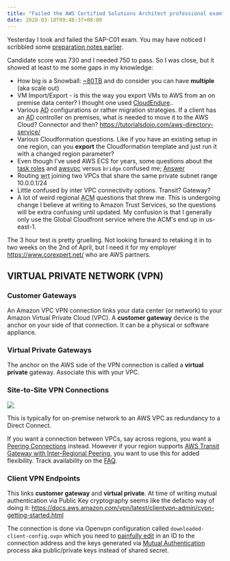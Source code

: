 ```yaml
---
title: "Failed the AWS Certified Solutions Architect professional exam"
date: 2020-03-18T09:48:37+08:00
---
```


Yesterday I took and failed the SAP-C01 exam. You may have noticed I scribbled
some [preparation notes earlier](https://dabase.com/blog/AWS_Pro_exam_notes/).

Candidate score was 730 and I needed 750 to pass. So I was close, but it showed
at least to me some gaps in my knowledge:

* How big is a Snowball: [~80TB](https://docs.aws.amazon.com/snowball/latest/ug/limits.html) and do consider you can have **multiple** (aka scale out)
* VM Import/Export - is this the way you export VMs to AWS from an on premise data center? I thought one used [CloudEndure](https://www.cloudendure.com/)..
* Various <abbr title="Active Directory">AD</abbr> configurations or rather migration strategies. If a client has an <abbr title="Active Directory">AD</abbr> controller on premises, what is needed to move it to the AWS Cloud? Connector and then? <https://tutorialsdojo.com/aws-directory-service/>
* Various Cloudformation questions. Like if you have an existing setup in one region, can you **export** the Cloudformation template and just run it with a changed region parameter?
* Even though I've used AWS ECS for years, some questions about the [task roles](https://docs.aws.amazon.com/AmazonECS/latest/developerguide/task-iam-roles.html) and [awsvpc](https://docs.aws.amazon.com/AmazonECS/latest/developerguide/task-networking.html) versus `bridge` confused me; [Answer](https://s.natalian.org/2020-03-27/bridge.png)
* Routing <abbr title="with respect to">wrt</abbr> joining two VPCs that share the same private subnet range 10.0.0.1/24
* Little confused by inter VPC connectivity options. Transit? Gateway?
* A lot of weird regional <abbr title="AWS Certificate Manager">ACM</abbr> questions that threw me. This is undergoing change I believe at writing to Amazon Trust Services, so the questions will be extra confusing until updated. My confusion is that I generally only use the Global Cloudfront service where the ACM's end up in us-east-1.


The 3 hour test is pretty gruelling. Not looking forward to retaking it in to
two weeks on the 2nd of April, but I need it for my employer
<https://www.corexpert.net/> who are AWS partners.

## VIRTUAL PRIVATE NETWORK (VPN)

### Customer Gateways

An Amazon VPC VPN connection links your data center (or network) to your Amazon Virtual Private Cloud (VPC). A **customer gateway** device is the anchor on your side of that connection. It can be a physical or software appliance.

### Virtual Private Gateways

The anchor on the AWS side of the VPN connection is called a **virtual private** gateway. Associate this with your VPC.

### Site-to-Site VPN Connections

<img src="https://s.natalian.org/2020-03-27/site-to-site.png">

This is typically for on-premise network to an AWS VPC as redundancy to a Direct Connect.

If you want a connection between VPCs, say across regions, you want a [Peering
Connections](https://ap-southeast-1.console.aws.amazon.com/vpc/home?region=ap-southeast-1#PeeringConnections:sort=vpcPeeringConnectionId)
instead. However if your region supports [AWS Transit Gateway with Inter-Regional Peering](https://aws.amazon.com/blogs/aws/aws-transit-gateway-adds-multicast-and-inter-regional-peering/), you want to use this for added flexibility. Track availability on the [FAQ](https://aws.amazon.com/transit-gateway/faqs/).

### Client VPN Endpoints

This links **customer gateway** and **virtual private**. At time of writing mutual authentication via Public Key cryptography seems like the defacto way of doing it: <https://docs.aws.amazon.com/vpn/latest/clientvpn-admin/cvpn-getting-started.html>

The connection is done via Openvpn configuration called
`downloaded-client-config.ovpn` which you need to [painfully
edit](https://docs.aws.amazon.com/vpn/latest/clientvpn-admin/cvpn-getting-started.html#cvpn-getting-started-config)
in an ID to the connection address and the keys generated via [Mutual
Authentication](https://docs.aws.amazon.com/vpn/latest/clientvpn-admin/authentication-authorization.html#mutual)
process aka public/private keys instead of shared secret.
